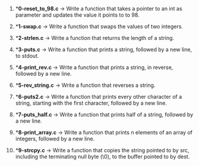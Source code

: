 1. ***0-reset_to_98.c** -> Write a function that takes a pointer to an int as parameter and updates the value it points to to 98.

2. ***1-swap.c** -> Write a function that swaps the values of two integers.

3. ***2-strlen.c** -> Write a function that returns the length of a string.

4. ***3-puts.c** -> Write a function that prints a string, followed by a new line, to stdout.

5. ***4-print_rev.c** -> Write a function that prints a string, in reverse, followed by a new line.

6. ***5-rev_string.c** -> Write a function that reverses a string.

7. ***6-puts2.c** -> Write a function that prints every other character of a string, starting with the first character, followed by a new line.

8. ***7-puts_half.c** -> Write a function that prints half of a string, followed by a new line.

9. ***8-print_array.c** -> Write a function that prints n elements of an array of integers, followed by a new line.

10. ***9-strcpy.c** -> Write a function that copies the string pointed to by src, including the terminating null byte (\0), to the buffer pointed to by dest. 